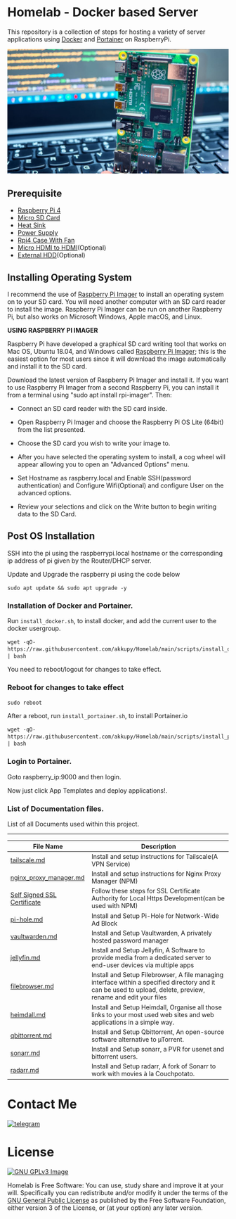 # Homelab - Docker based Server

This repository is a collection of steps for hosting a variety of server applications using [Docker](https://www.docker.com/) and [Portainer](https://github.com/portainer/portainer) on RaspberryPi.

![alt text](https://github.com/akkupy/Homelab/blob/main/images/rpi4.jpg?raw=true)

## Prerequisite

* [Raspberry Pi 4](https://robu.in/product/raspberry-pi-4-model-b-with-4-gb-ram/)
* [Micro SD Card](https://www.amazon.in/gp/product/B082WPGKT6)
* [Heat Sink](https://robu.in/product/black-4-in-1-heat-sink-set-aluminum-for-raspberry-pi-4b/)
* [Power Supply](https://www.amazon.in/gp/product/B07XY8F3P7/)
* [Rpi4 Case With Fan](https://www.amazon.in/gp/product/B082ZQSHFZ/)
* [Micro HDMI to HDMI](https://www.amazon.in/gp/product/B08PW6W54V/)(Optional)
* [External HDD](https://www.flipkart.com/wd-1-5-tb-wired-external-hard-disk-drive-hdd/p/itmfcyh2wheuvhbk)(Optional)

## Installing Operating System

I recommend the use of [Raspberry Pi Imager](https://www.raspberrypi.com/software/) to install an operating system on to your SD card. You will need another computer with an SD card reader to install the image. Raspberry Pi Imager can be run on another Raspberry Pi, but also works on Microsoft Windows, Apple macOS, and Linux.

**USING RASPBERRY PI IMAGER**

Raspberry Pi have developed a graphical SD card writing tool that works on Mac OS, Ubuntu 18.04, and Windows called [Raspberry Pi Imager](https://www.raspberrypi.com/software/); this is the easiest option for most users since it will download the image automatically and install it to the SD card.

Download the latest version of Raspberry Pi Imager and install it. If you want to use Raspberry Pi Imager from a second Raspberry Pi, you can install it from a terminal using "sudo apt install rpi-imager". Then:

* Connect an SD card reader with the SD card inside.

* Open Raspberry Pi Imager and choose the Raspberry Pi OS Lite (64bit) from the list presented.

* Choose the SD card you wish to write your image to.

* After you have selected the operating system to install, a cog wheel will appear allowing you to open an "Advanced Options" menu.

* Set Hostname as raspberry.local and Enable SSH(password authentication) and Configure Wifi(Optional) and configure User on the advanced options.

* Review your selections and click on the Write button to begin writing data to the SD Card.

## Post OS Installation

SSH into the pi using the raspberrypi.local hostname or the corresponding ip address of pi given by the Router/DHCP server.

Update and Upgrade the raspberry pi using the code below

```
sudo apt update && sudo apt upgrade -y
```

### Installation of Docker and Portainer.
Run `install_docker.sh`, to install docker, and add the current user to the docker usergroup.

```
wget -qO- https://raw.githubusercontent.com/akkupy/Homelab/main/scripts/install_docker.sh | bash
```
You need to reboot/logout for changes to take effect.

### Reboot for changes to take effect

```
sudo reboot
```

After a reboot, run `install_portainer.sh`, to install Portainer.io

```
wget -qO- https://raw.githubusercontent.com/akkupy/Homelab/main/scripts/install_portainer.sh | bash
```

### Login to Portainer.

Goto raspberry_ip:9000 and then login.

Now just click App Templates and deploy applications!.

### List of Documentation files.


List of all Documents used within this project.

---

| File Name | Description |
| --------- | ----------- |
|[tailscale.md](./docs/tailscale.md)|Install and setup instructions for Tailscale(A VPN Service)|
|[nginx_proxy_manager.md](./docs/nginx_proxy_manager.md)|Install and setup instructions for Nginx Proxy Manager (NPM)|
|[Self Signed SSL Certificate](https://github.com/akkupy/Self_Signed_SSL_Cerificate)|Follow these steps for SSL Certificate Authority for Local Https Development(can be used with NPM)|
|[pi-hole.md](./docs/pi-hole.md)|Install and Setup Pi-Hole for Network-Wide Ad Block|
|[vaultwarden.md](./docs/vaultwarden.md)|Install and Setup Vaultwarden, A privately hosted password manager|
|[jellyfin.md](./docs/jellyfin.md)|Install and Setup Jellyfin, A Software to provide media from a dedicated server to end-user devices via multiple apps|
|[filebrowser.md](./docs/filebrowser.md)|Install and Setup Filebrowser, A file managing interface within a specified directory and it can be used to upload, delete, preview, rename and edit your files|
|[heimdall.md](./docs/heimdall.md)|Install and Setup Heimdall, Organise all those links to your most used web sites and web applications in a simple way.|
|[qbittorrent.md](./docs/qbittorrent.md)|Install and Setup Qbittorrent, An open-source software alternative to µTorrent.|
|[sonarr.md](./docs/sonarr.md)|Install and Setup sonarr, a PVR for usenet and bittorrent users.|
|[radarr.md](./docs/radarr.md)|Install and Setup radarr, A fork of Sonarr to work with movies à la Couchpotato.|




# Contact Me
 [![telegram](https://img.shields.io/badge/Akku-000000?style=for-the-badge&logo=telegram)](https://t.me/akkupy)


# License
[![GNU GPLv3 Image](https://www.gnu.org/graphics/gplv3-127x51.png)](http://www.gnu.org/licenses/gpl-3.0.en.html)  

Homelab is Free Software: You can use, study share and improve it at your
will. Specifically you can redistribute and/or modify it under the terms of the
[GNU General Public License](https://www.gnu.org/licenses/gpl.html) as
published by the Free Software Foundation, either version 3 of the License, or
(at your option) any later version. 


